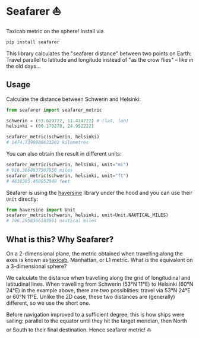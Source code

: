 # Seafarer ⛵

Taxicab metric on the sphere! Install via

```bash
pip install seafarer
```

This library calculates the "seafarer distance" between two points on Earth:
Travel parallel to latitude and longitude instead of "as the crow flies" –
like in the old days...

## Usage

Calculate the distance between Schwerin and Helsinki:

```python
from seafarer import seafarer_metric

schwerin = (53.629722, 11.414722) # (lat, lon)
helsinki = (60.170278, 24.952222)

seafarer_metric(schwerin, helsinki)
# 1474.7398906623202 kilometres
```

You can also obtain the result in different units:

```python
seafarer_metric(schwerin, helsinki, unit="mi")
# 916.3608837507956 miles
seafarer_metric(schwerin, helsinki, unit="ft")
# 4838385.468052049 feet
```

Seafarer is using the [haversine](https://github.com/mapado/haversine) library
under the hood and you can use their `Unit` directly:

```python
from haversine import Unit
seafarer_metric(schwerin, helsinki, unit=Unit.NAUTICAL_MILES)
# 796.2958366185961 nautical miles
```

## What is this? Why Seafarer?

On a 2-dimensional plane, the metric obtained when travelling along the axes
is known as [taxicab](https://en.wikipedia.org/wiki/Taxicab_geometry),
Manhattan, or L1 metric. What is the equivalent on a 3-dimensional sphere?

We calculate the distance when travelling along the grid of longitudinal and
latitudinal lines. When travelling from Schwerin (53°N 11°E) to Helsinki
(60°N 24°E) in the example above, there are two possiblities: travel via
53°N 24°E or 60°N 11°E. Unlike the 2D case, these two distances are
(generally) different, so we use the short one.

Before navigation improved to a sufficient degree, this is how ships were
sailing: parallel to the equator until they hit the target meridian, then
North or South to their final destination. Hence seafarer metric! ⛵
